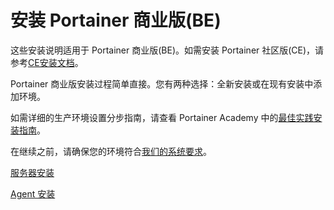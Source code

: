 # 安装 Portainer 商业版(BE)

这些安装说明适用于 Portainer 商业版(BE)。如需安装 Portainer 社区版(CE)，请参考[CE安装文档](../install-ce/)。

Portainer 商业版安装过程简单直接。您有两种选择：全新安装或在现有安装中添加环境。

如需详细的生产环境设置分步指南，请查看 Portainer Academy 中的[最佳实践安装指南](https://academy.portainer.io/install/)。

在继续之前，请确保您的环境符合[我们的系统要求](../requirements-and-prerequisites.md)。

[服务器安装](server/)

[Agent 安装](../agent.md)
